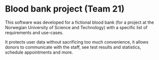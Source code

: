 # Blood bank project (Team 21)
This software was developed for a fictional blood bank (for a project at the Norwegian University of Science and Technology) with a specific list of requirements and use-cases.

It protects user data without sacrificing too much convenience, it allows donors to communicate with the staff, see test results and statistics, schedule appointments and more.
